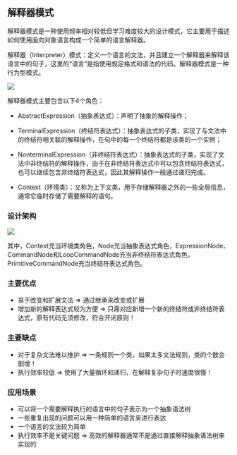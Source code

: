 ## 解释器模式

解释器模式是一种使用频率相对较低但学习难度较大的设计模式，它主要用于描述如何使用面向对象语言构成一个简单的语言解释器。

解释器（Interpreter）模式：定义一个语言的文法，并且建立一个解释器来解释该语言中的句子，这里的“语言”是指使用规定格式和语法的代码。解释器模式是一种行为型模式。

<img src="https://images2017.cnblogs.com/blog/381412/201709/381412-20170912225232094-718404042.png"/>

解释器模式主要包含以下4个角色：

- AbstractExpression（抽象表达式）：声明了抽象的解释操作；

- TerminalExpression（终结符表达式）：抽象表达式的子类，实现了与文法中的终结符相关联的解释操作，在句中的每一个终结符都是该类的一个实例；

- NonterminalExpression（非终结符表达式）：抽象表达式的子类，实现了文法中非终结符的解释操作，由于在非终结符表达式中可以包含终结符表达式，也可以继续包含非终结符表达式，因此其解释操作一般通过递归完成。

- Context（环境类）：又称为上下文类，用于存储解释器之外的一些全局信息，通常它临时存储了需要解释的语句。

### 设计架构

<img src="https://images2017.cnblogs.com/blog/381412/201709/381412-20170912225348516-1542482561.png" />

其中，Context充当环境类角色，Node充当抽象表达式角色，ExpressionNode、CommandNode和LoopCommandNode充当非终结符表达式角色，PrimitiveCommandNode充当终结符表达式角色。

### 主要优点
- 易于改变和扩展文法 => 通过继承来改变或扩展
- 增加新的解释表达式较为方便 => 只需对应新增一个新的终结符或非终结符表达式，原有代码无须修改，符合开闭原则！

### 主要缺点
- 对于复杂文法难以维护 => 一条规则一个类，如果太多文法规则，类的个数会剧增！
- 执行效率较低 => 使用了大量循环和递归，在解释复杂句子时速度很慢！

### 应用场景 
- 可以将一个需要解释执行的语言中的句子表示为一个抽象语法树
- 一些重复出现的问题可以用一种简单的语言来进行表达
- 一个语言的文法较为简单
- 执行效率不是关键问题 => 高效的解释器通常不是通过直接解释抽象语法树来实现的